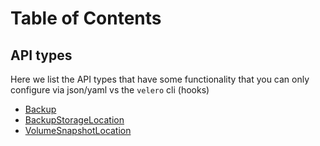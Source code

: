 # Table of Contents

## API types

Here we list the API types that have some functionality that you can only configure via json/yaml vs the `velero` cli
(hooks)

* [Backup][1]
* [BackupStorageLocation][2]
* [VolumeSnapshotLocation][3]

[1]: backup.md
[2]: backupstoragelocation.md
[3]: volumesnapshotlocation.m